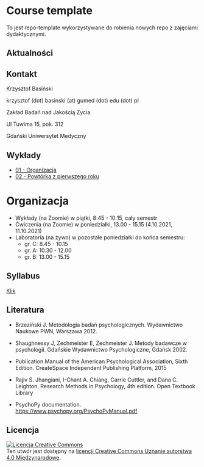 # Course template

To jest repo-template wykorzystywane do robienia nowych repo z zajęciami dydaktycznymi.

## Aktualności


## Kontakt

Krzysztof Basiński

krzysztof (dot) basinski (at) gumed (dot) edu (dot) pl

Zakład Badań nad Jakością Życia

Ul Tuwima 15, pok. 312

Gdański Uniwersytet Medyczny


## Wykłady

- [01 - Organizacja](w01.html)
- [02 - Powtórka z pierwszego roku](w02.html)


# Organizacja

- Wykłady (na Zoomie) w piątki, 8:45 - 10:15, cały semestr
- Ćwiczenia (na Zoomie) w poniedziałki, 13.00 - 15.15  (4.10.2021, 11.10.2021)
- Laboratoria (na żywo) w pozostałe poniedziałki do końca semestru:
  - gr. C: 8.45 - 10.15 
  - gr. A: 10.30 - 12.00
  - gr. B: 13.00 - 15.15


## Syllabus

[Klik](syllabus.pdf)

## Literatura

- Brzeziński J. Metodologia badań psychologicznych. Wydawnictwo Naukowe PWN, Warszawa 2012.

- Shaughnessy J, Zechmeister E, Zechmeister J. Metody badawcze w psychologii. Gdańskie Wydawnictwo Psychologiczne, Gdańsk 2002.

- Publication Manual of the American Psychological Association, Sixth Edition. CreateSpace Independent Publishing Platform, 2015

- Rajiv S. Jhangiani, I-Chant A. Chiang, Carrie Cuttler, and Dana C. Leighton. Research Methods in Psychology, 4th edition. Open Textbook Library

- PsychoPy documentation. https://www.psychopy.org/PsychoPyManual.pdf


## Licencja

<a rel="license" href="http://creativecommons.org/licenses/by/4.0/"><img alt="Licencja Creative Commons" style="border-width:0" src="https://i.creativecommons.org/l/by/4.0/88x31.png" /></a><br />Ten utwór jest dostępny na <a rel="license" href="http://creativecommons.org/licenses/by/4.0/">licencji Creative Commons Uznanie autorstwa 4.0 Międzynarodowe</a>.